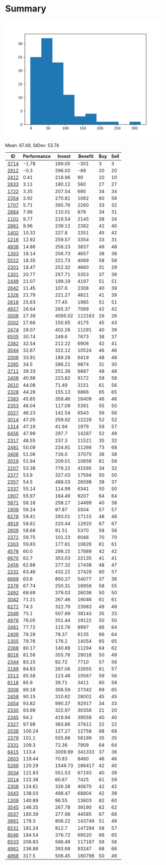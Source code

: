 # Summary

![histogram](summary.png)

Mean: 67.49, StDev: 53.74

ID|Performance|Invest|Benefit|Buy|Sell
---|---|---|---|---|---
[3714](3714/)|-1.78|169.05|-301|3|3
[2912](2912/)|-0.3|296.02|-89|20|20
[2412](2412/)|0.41|218.96|90|10|10
[2633](2633/)|3.11|180.12|560|27|27
[1722](1722/)|3.35|207.54|695|34|34
[2354](2354/)|3.92|270.81|1062|60|56
[1707](1707/)|5.71|395.76|2260|33|32
[2884](2884/)|7.98|110.01|878|34|31
[1101](1101/)|9.77|219.54|2145|38|34
[2881](2881/)|9.96|239.12|2382|42|40
[1402](1402/)|10.32|227.8|2351|45|42
[1216](1216/)|12.92|259.57|3354|33|31
[4938](4938/)|14.86|258.23|3837|49|48
[1303](1303/)|18.14|256.73|4657|38|38
[5522](5522/)|18.35|221.73|4069|58|58
[2301](2301/)|18.47|252.32|4660|31|29
[1301](1301/)|20.77|257.71|5353|37|36
[2449](2449/)|21.07|199.19|4197|51|51
[2642](2642/)|21.45|107.6|2308|40|39
[1326](1326/)|21.79|221.27|4821|41|39
[2618](2618/)|25.63|77.45|1985|51|51
[4927](4927/)|26.64|265.37|7069|42|42
[3008](3008/)|27.39|4095.02|112163|26|26
[2002](2002/)|27.66|150.95|4175|45|43
[2474](2474/)|28.07|402.26|11291|40|39
[6505](6505/)|30.74|249.6|7673|38|37
[2382](2382/)|32.54|212.22|6906|42|41
[3044](3044/)|32.67|322.12|10524|46|46
[2006](2006/)|33.91|189.29|6419|48|48
[2395](2395/)|34.5|286.21|9874|31|30
[3711](3711/)|39.33|251.38|9887|48|48
[2408](2408/)|40.98|223.82|9172|58|58
[2610](2610/)|44.08|71.49|3151|61|56
[2328](2328/)|44.26|155.13|6866|65|65
[2383](2383/)|45.65|359.46|16409|46|46
[2353](2353/)|46.04|117.09|5391|55|50
[2027](2027/)|46.23|141.54|6543|56|56
[3014](3014/)|47.05|259.92|12229|52|52
[1314](1314/)|47.19|41.94|1979|59|57
[6456](6456/)|47.99|297.7|14287|52|49
[2317](2317/)|48.55|237.3|11521|35|32
[2481](2481/)|50.09|224.91|11266|73|68
[3406](3406/)|51.06|726.0|37070|38|38
[3019](3019/)|51.94|209.01|10856|61|58
[2207](2207/)|53.38|779.22|41595|34|32
[2377](2377/)|53.8|327.03|17594|50|50
[2357](2357/)|54.5|488.03|26598|38|37
[2337](2337/)|55.14|114.99|6341|50|50
[1907](1907/)|55.97|164.49|9207|64|64
[5871](5871/)|56.16|258.17|14499|40|38
[1909](1909/)|56.24|97.87|5504|57|57
[6278](6278/)|58.41|293.01|17115|48|48
[4919](4919/)|58.61|220.44|12920|67|67
[2609](2609/)|58.68|91.51|5370|58|56
[2371](2371/)|59.75|101.23|6048|70|70
[2303](2303/)|59.83|177.61|10626|61|61
[4576](4576/)|60.0|298.15|17889|42|42
[6670](6670/)|62.7|353.03|22135|41|41
[2456](2456/)|62.88|277.32|17438|48|47
[2231](2231/)|63.46|432.22|27429|60|57
[6669](6669/)|63.6|850.27|54077|37|36
[2376](2376/)|67.74|250.31|16956|58|55
[2492](2492/)|68.69|379.03|26036|50|50
[3042](3042/)|71.21|267.46|19046|61|61
[6271](6271/)|74.3|322.79|23983|49|49
[2049](2049/)|75.1|507.89|38143|35|33
[4976](4976/)|76.05|251.44|19122|50|50
[3481](3481/)|77.72|115.76|8997|66|64
[2409](2409/)|78.28|78.37|6135|66|64
[1305](1305/)|79.76|176.2|14054|65|65
[2368](2368/)|80.17|140.88|11294|64|62
[8016](8016/)|81.56|355.76|29016|50|49
[2344](2344/)|83.15|92.72|7710|57|56
[3189](3189/)|84.83|267.06|22655|61|57
[1513](1513/)|85.58|123.48|10567|59|56
[6116](6116/)|85.9|39.71|3411|60|58
[3006](3006/)|89.18|306.59|27342|69|65
[2458](2458/)|90.15|310.62|28002|45|45
[2454](2454/)|93.82|990.37|92917|34|33
[2330](2330/)|93.99|322.97|30356|21|20
[2345](2345/)|94.2|419.94|39558|40|40
[2327](2327/)|97.98|383.86|37611|22|22
[2038](2038/)|100.24|127.27|12758|68|68
[2379](2379/)|101.1|555.88|56199|35|35
[2331](2331/)|109.3|72.36|7909|64|64
[6415](6415/)|113.4|3009.99|341333|37|36
[2603](2603/)|119.44|70.83|8460|46|46
[5269](5269/)|120.29|1549.73|186417|42|40
[3034](3034/)|121.83|551.53|67193|40|39
[2014](2014/)|122.38|60.67|7425|61|59
[2308](2308/)|124.61|326.38|40670|42|42
[3443](3443/)|138.03|498.47|68804|42|39
[1309](1309/)|140.89|96.55|13603|62|60
[3545](3545/)|146.35|267.78|39190|62|62
[3037](3037/)|160.39|277.98|44585|67|66
[3661](3661/)|178.3|806.22|143749|51|49
[6531](6531/)|181.24|812.7|147294|58|57
[8046](8046/)|184.54|376.72|69520|66|65
[6533](6533/)|206.83|566.49|117167|56|56
[4961](4961/)|236.86|393.68|93247|68|66
[4968](4968/)|317.5|506.45|160798|50|49

